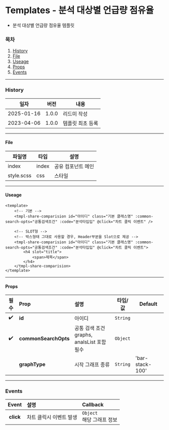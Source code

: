 # Templates - 분석 대상별 언급량 점유율

-   분석 대상별 언급량 점유율 템플릿

### 목차

1. [History](#history)
2. [File](#file)
3. [Useage](#useage)
4. [Props](#props)
5. [Events](#events)

---

### History

| 일자       | 버전  | 내용             |
| ---------- | ----- | ---------------- |
| 2025-01-16 | 1.0.0 | 리드미 작성      |
| 2023-04-06 | 1.0.0 | 템플릿 최초 등록 |

---

#### File

| 파일명     | 타입  | 설명               |
| ---------- | ----- | ------------------ |
| index      | index | 공유 컴포넌트 메인 |
| style.scss | css   | 스타일             |

---

#### Useage

```vue
<template>
    <!-- 기본 -->
    <tmpl-share-comparision id="아이디" class="기본 클래스명" :common-search-opts="공통검색조건" :code="분석타입입" @click="차트 클릭 이벤트" />

    <!-- SLOT형 -->
    <!-- 박스형태 그대로 사용할 경우, Header부분을 Slot으로 제공 -->
    <tmpl-share-comparision id="아이디" class="기본 클래스명" :common-search-opts="공통검색조건" :code="분석타입입" @click="차트 클릭 이벤트">
        <h4 slot="title">
            <span>제목</span>
        </h4>
    </tmpl-share-comparision>
</template>
```

---

#### Props

|        필수        | Prop                 | 설명                                            | 타입/값  | Default         |
| :----------------: | :------------------- | :---------------------------------------------- | -------- | --------------- |
| :heavy_check_mark: | **id**               | 아이디                                          | `String` |                 |
| :heavy_check_mark: | **commonSearchOpts** | 공통 검색 조건<br />graphs, analsList 포함 필수 | `Object` |                 |
|                    | **graphType**        | 시작 그래프 종류                                | `String` | 'bar-stack-100' |

---

### Events

|   Event   | 설명                    | Callback                     |
| :-------: | :---------------------- | :--------------------------- |
| **click** | 차트 클릭시 이벤트 발생 | `Object`<br>해당 그래프 정보 |
